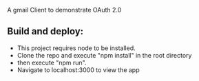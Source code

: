 A gmail Client to demonstrate OAuth 2.0

## Build and deploy:
  * This project requires node to be installed.
  * Clone the repo and execute "npm install" in the root directory
  * then execute "npm run".
  * Navigate to localhost:3000 to view the app

